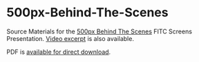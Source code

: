 500px-Behind-The-Scenes
=======================

Source Materials for the [500px Behind The Scenes](http://www.fitc.ca/events/presentations/presentation.cfm?event=134&presentation_id=2044) FITC Screens Presentation. [Video excerpt](https://vimeo.com/50451043) is also available.

PDF is [available for direct download](http://static.ashfurrow.com/github/screens12.pdf).
